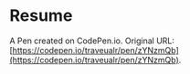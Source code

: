 # Resume

A Pen created on CodePen.io. Original URL: [https://codepen.io/traveualr/pen/zYNzmQb](https://codepen.io/traveualr/pen/zYNzmQb).


